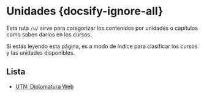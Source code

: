 # Unidades {docsify-ignore-all}

Esta ruta `/u/` sirve para categorizar los contenidos por unidades o capítulos como saben darlos en los cursos.

Si estás leyendo esta página, es a modo de índice para clasificar los cursos y las unidades disponibles.

## Lista

- [UTN: Diplomatura Web](/u/utn/dw/)
